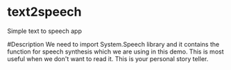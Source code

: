 # text2speech
Simple text to speech app

#Description
We need to import System.Speech library and it contains the function for speech synthesis which we are using in this demo. This is most useful when we don't want to read it. This is your personal story teller.
